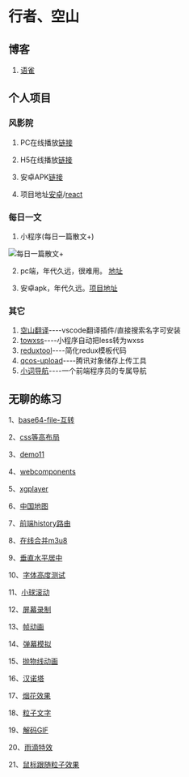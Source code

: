 # 行者、空山

## 博客

1. [语雀](https://www.yuque.com/zackdk/web)

## 个人项目

### 风影院

1. PC在线播放[链接](https://fengxiaoci.cn)

2. H5在线播放[链接](http://movie.zackdk.top/)

3. 安卓APK[链接](https://apks-1252514056.cos.ap-chengdu.myqcloud.com/%E9%A3%8E%E5%BD%B1%E9%99%A2_v1.7_2018-10-14-release.apk)

4. 项目地址[安卓](https://github.com/CodeByZack/kongtv-android/)/[react](https://github.com/CodeByZack/kongtv-react/)


### 每日一文

1. 小程序(每日一篇散文+)

![每日一篇散文+](https://apks-1252514056.cos.ap-chengdu.myqcloud.com/%E6%AF%8F%E6%97%A5%E4%B8%80%E7%AF%87%E6%95%A3%E6%96%87%2B.jpg)

2. pc端，年代久远，很难用。 [地址](https://emptymountain.netlify.com/)

3. 安卓apk，年代久远。[项目地址](https://github.com/CodeByZack/mryw-android-bmob)

### 其它

1. [空山翻译](https://marketplace.visualstudio.com/items?itemName=zackdk.empty-translate#review-details)----vscode翻译插件/直接搜索名字可安装
2. [towxss](https://www.npmjs.com/package/towxss)----小程序自动把less转为wxss
3. [reduxtool](https://www.npmjs.com/package/@zackdk/reduxtool)----简化redux模板代码
4. [qcos-upload](https://www.npmjs.com/package/qcos-upload)----腾讯对象储存上传工具
5. [小词导航](https://www.xclinks.com/)----一个前端程序员的专属导航




## 无聊的练习

1、[base64-file-互转](https://codebyzack.github.io/web_demo/demo/base64-file-互转)

2、[css等高布局](https://codebyzack.github.io/web_demo/demo/css等高布局)

3、[demo11](https://codebyzack.github.io/web_demo/demo/demo11)

4、[webcomponents](https://codebyzack.github.io/web_demo/demo/webcomponents)

5、[xgplayer](https://codebyzack.github.io/web_demo/demo/xgplayer)

6、[中国地图](https://codebyzack.github.io/web_demo/demo/中国地图)

7、[前端history路由](https://codebyzack.github.io/web_demo/demo/前端history路由)

8、[在线合并m3u8](https://codebyzack.github.io/web_demo/demo/在线合并m3u8)

9、[垂直水平居中](https://codebyzack.github.io/web_demo/demo/垂直水平居中)

10、[字体高度测试](https://codebyzack.github.io/web_demo/demo/字体高度测试)

11、[小球滚动](https://codebyzack.github.io/web_demo/demo/小球滚动)

12、[屏幕录制](https://codebyzack.github.io/web_demo/demo/屏幕录制)

13、[帧动画](https://codebyzack.github.io/web_demo/demo/帧动画)

14、[弹幕模拟](https://codebyzack.github.io/web_demo/demo/弹幕模拟)

15、[抛物线动画](https://codebyzack.github.io/web_demo/demo/抛物线动画)

16、[汉诺塔](https://codebyzack.github.io/web_demo/demo/汉诺塔)

17、[烟花效果](https://codebyzack.github.io/web_demo/demo/烟花效果)

18、[粒子文字](https://codebyzack.github.io/web_demo/demo/粒子文字)

19、[解码GIF](https://codebyzack.github.io/web_demo/demo/解码GIF)

20、[雨滴特效](https://codebyzack.github.io/web_demo/demo/雨滴特效)

21、[鼠标跟随粒子效果](https://codebyzack.github.io/web_demo/demo/鼠标跟随粒子效果)